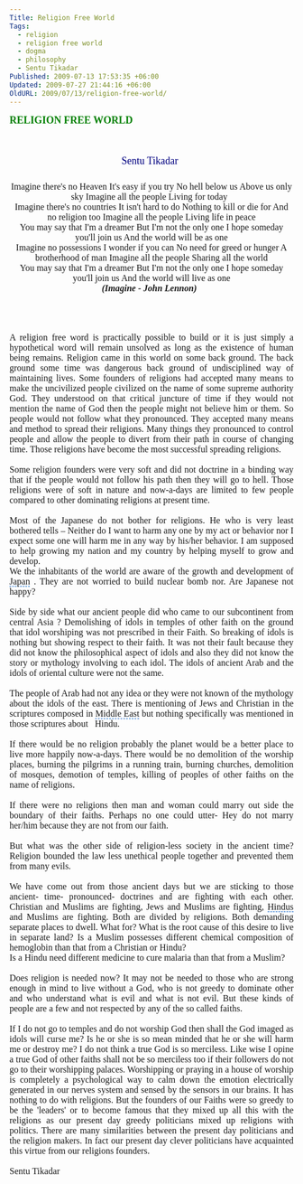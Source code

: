 ```yaml
---
Title: Religion Free World
Tags:
  - religion
  - religion free world
  - dogma
  - philosophy
  - Sentu Tikadar
Published: 2009-07-13 17:53:35 +06:00
Updated: 2009-07-27 21:44:16 +06:00
OldURL: 2009/07/13/religion-free-world/
---
```


<h1 style="margin: 0in 0in 0pt;"><span style="font-size: large; color: #008000; font-family: Garamond;">RELIGION FREE WORLD</span></h1>
<span style="font-size: 16pt;"><span style="font-family: Times New Roman;">
<p style="margin: 0in 0in 0pt;" align="center"> </p>

</span></span>
<p style="margin: 0in 0in 0pt;" align="center"><span style="font-size: large; color: #000080; font-family: Garamond;">Sentu Tikadar</span><span style="font-size: 16pt;"><span style="font-family: Times New Roman;"><span style="font-size: 18pt;"> </span></span></span></p>
<p style="margin: 0in 0in 0pt;" align="center"> </p>

<p style="margin: 0in 0in 0pt;" align="center"><span style="font-size: medium; font-family: Garamond;">Imagine there's no Heaven
It's easy if you try
No hell below us
Above us only sky
Imagine all the people
Living for today
 </span>

<p style="margin: 0in 0in 0pt;" align="center"><span style="font-size: medium; font-family: Garamond;">Imagine there's no countries
It isn't hard to do
Nothing to kill or die for
And no religion too
Imagine all the people
Living life in peace </span>

<p style="margin: 0in 0in 0pt;" align="center"><span style="font-size: medium; font-family: Garamond;">
You may say that I'm a dreamer
But I'm not the only one
I hope someday you'll join us
And the world will be as one </span>

<p style="margin: 0in 0in 0pt;" align="center"><span style="font-size: medium; font-family: Garamond;">
Imagine no possessions
I wonder if you can
No need for greed or hunger
A brotherhood of man
Imagine all the people
Sharing all the world </span>

<p style="margin: 0in 0in 0pt;" align="center"><span style="font-size: medium; font-family: Garamond;">
You may say that I'm a dreamer
But I'm not the only one
I hope someday you'll join us
And the world will live as one </span>

<p style="margin: 0in 0in 0pt;" align="center"><span style="font-size: medium; font-family: Garamond;"><em><strong>(Imagine - John Lennon)
</strong></em> </span>

<span style="font-family: Times New Roman;"><span style="font-size: 16pt;">
<p class="MsoNormal" style="margin: 0in 0in 0pt 99pt; text-indent: 45pt;"><span style="font-size: 18pt;"> </span></p>

</span></span><span style="font-family: Garamond;">
<p class="MsoNormal" style="margin: 0in 0in 0pt;" align="justify"><span style="font-size: medium;">A religion free word is practically possible to build or it is just simply a hypothetical word will remain unsolved as long as the existence of human being remains. Religion came in this world on some back ground. The back ground some time was dangerous back ground of undisciplined way of maintaining lives. Some founders of religions had accepted many means to make the uncivilized people civilized on the name of some supreme authority God. They understood on that critical juncture of time if they would not mention the <span id="lw_1247485603_0" class="yshortcuts">name of God</span> then the people might not believe him or them. So people would not follow what they pronounced. They accepted many means and method to spread their religions. Many things they pronounced to control people and allow the people to divert from their path in course of changing time. Those religions have become the most successful spreading religions. </span></p>

<span style="font-size: 16pt;">
<p class="MsoNormal" style="margin: 0in 0in 0pt;" align="justify"><span style="font-size: medium;">  </span></p>
<p class="MsoNormal" style="margin: 0in 0in 0pt;" align="justify"><span style="font-size: medium;">Some religion founders were very soft and did not doctrine in a binding way that if the people would not follow his path then they will go to hell. Those religions were of soft in nature and now-a-days are limited to few people compared to other dominating religions at present time. </span></p>
<p class="MsoNormal" style="margin: 0in 0in 0pt;" align="justify"><span style="font-size: medium;">  </span></p>
<p class="MsoNormal" style="margin: 0in 0in 0pt;" align="justify"><span style="font-size: medium;">Most of the Japanese do not bother for religions. He who is very least bothered tells – Neither do I want to harm any one by my act or behavior nor I expect some one will harm me in any way by his/her behavior. I am supposed to help growing my nation and my country by helping myself to grow and develop. </span></p>
<p class="MsoNormal" style="margin: 0in 0in 0pt;" align="justify"><span style="font-size: medium;">We the inhabitants of the world are aware of the growth and development of <span id="lw_1247485603_1" class="yshortcuts" style="cursor: hand; border-bottom: #0066cc 1px dashed;">Japan</span> . They are not worried to build nuclear bomb nor. Are Japanese not happy? </span></p>
<p class="MsoNormal" style="margin: 0in 0in 0pt;" align="justify"><span style="font-size: medium;">  </span></p>
<p class="MsoNormal" style="margin: 0in 0in 0pt;" align="justify"><span style="font-size: medium;">Side by side what our ancient people did who came to our subcontinent from central Asia ? Demolishing of idols in temples of other faith on the ground that idol worshiping was not prescribed in their Faith. So breaking of idols is nothing but showing respect to their faith. It was not their fault because they did not know the philosophical aspect of idols and also they did not know the story or mythology involving to each idol. The idols of ancient Arab and the idols of oriental culture were not the same. </span></p>
<p class="MsoNormal" style="margin: 0in 0in 0pt;" align="justify"><span style="font-size: medium;">  </span></p>
<p class="MsoNormal" style="margin: 0in 0in 0pt;" align="justify"><span style="font-size: medium;">The people of Arab had not any idea or they were not known of the mythology about the idols of the east. There is mentioning of Jews and Christian in the scriptures composed in <span id="lw_1247485603_2" class="yshortcuts" style="cursor: hand; border-bottom: #0066cc 1px dashed;">Middle East</span> but nothing specifically was mentioned in those scriptures about   Hindu.   </span></p>
<p class="MsoNormal" style="margin: 0in 0in 0pt;" align="justify"><span style="font-size: medium;">  </span></p>
<p class="MsoNormal" style="margin: 0in 0in 0pt;" align="justify"><span style="font-size: medium;">If there would be no religion probably the planet would be a better place to live more happily now-a-days. There would be no demolition of the worship places, burning the pilgrims in a running train, burning churches, demolition of mosques, demotion of temples, killing of peoples of other faiths on the name of religions. </span></p>
<p class="MsoNormal" style="margin: 0in 0in 0pt;" align="justify"><span style="font-size: medium;">  </span></p>
<p class="MsoNormal" style="margin: 0in 0in 0pt;" align="justify"><span style="font-size: medium;">If there were no religions then <span id="lw_1247485603_3" class="yshortcuts">man and woman</span> could marry out side the boundary of their faiths. Perhaps no one could utter- Hey do not marry her/him because they are not from our faith. </span></p>
<p class="MsoNormal" style="margin: 0in 0in 0pt;" align="justify"><span style="font-size: medium;">  </span></p>
<p class="MsoNormal" style="margin: 0in 0in 0pt;" align="justify"><span style="font-size: medium;">But what was the other side of religion-less society in the ancient time? Religion bounded the law less unethical people together and prevented them from many evils. </span></p>
<p class="MsoNormal" style="margin: 0in 0in 0pt;" align="justify"><span style="font-size: medium;">  </span></p>
<p class="MsoNormal" style="margin: 0in 0in 0pt;" align="justify"><span style="font-size: medium;">We have come out from those ancient days but we are sticking to those ancient- time- pronounced- doctrines and are fighting with each other. Christian and Muslims are fighting, Jews and Muslims are fighting, <span id="lw_1247485603_4" class="yshortcuts" style="cursor: hand; border-bottom: #0066cc 1px dashed;">Hindus</span> and Muslims are fighting. Both are divided by religions. Both demanding separate places to dwell. What for? What is the root cause of this desire to live in separate land? Is a Muslim possesses different chemical composition of hemoglobin than that from a Christian or Hindu? </span></p>
<p class="MsoNormal" style="margin: 0in 0in 0pt;" align="justify"><span style="font-size: medium;">Is a Hindu need different medicine to cure <span id="lw_1247485603_5" class="yshortcuts">malaria</span> than that from a Muslim?  </span></p>
<p class="MsoNormal" style="margin: 0in 0in 0pt;" align="justify"><span style="font-size: medium;">          </span></p>
<p class="MsoNormal" style="margin: 0in 0in 0pt;" align="justify"><span style="font-size: medium;">Does religion is needed now? It may not be needed to those who are strong enough in mind to live without a God, who is not greedy to dominate other and who understand what is evil and what is not evil. But these kinds of people are a few and not respected by any of the so called faiths. </span></p>
<p class="MsoNormal" style="margin: 0in 0in 0pt;" align="justify"><span style="font-size: medium;">  </span></p>
<p class="MsoNormal" style="margin: 0in 0in 0pt;" align="justify"><span style="font-size: medium;">If I do not go to temples and do not worship God then shall the God imaged as idols will curse me? Is he or she is so mean minded that he or she will harm me or destroy me? I do not think a true God is so merciless. Like wise I opine a true God of other faiths shall not be so merciless too if their followers do not go to their worshipping palaces. Worshipping or praying in a house of worship is completely a psychological way to calm down the emotion electrically generated in our nerves system and sensed by the sensors in our brains. It has nothing to do with religions. But the founders of our Faiths were so greedy to be the 'leaders' or to become famous that they mixed up all this with the religions as our present day greedy politicians mixed up religions with politics. There are many similarities between the present day politicians and the religion makers. In fact our present day clever politicians have acquainted this virtue from our religions founders. </span></p>
<p class="MsoNormal" style="margin: 0in 0in 0pt;" align="justify"><span style="font-size: medium;">  </span></p>
<p class="MsoNormal" style="margin: 0in 0in 0pt;" align="justify"><span style="font-size: medium;">Sentu Tikadar </span></p>

</span></span>
